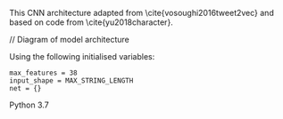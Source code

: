 This CNN architecture adapted from \cite{vosoughi2016tweet2vec} and based on code from \cite{yu2018character}.

// Diagram of model architecture

Using the following initialised variables:

```
max_features = 38
input_shape = MAX_STRING_LENGTH
net = {}
```

Python 3.7
